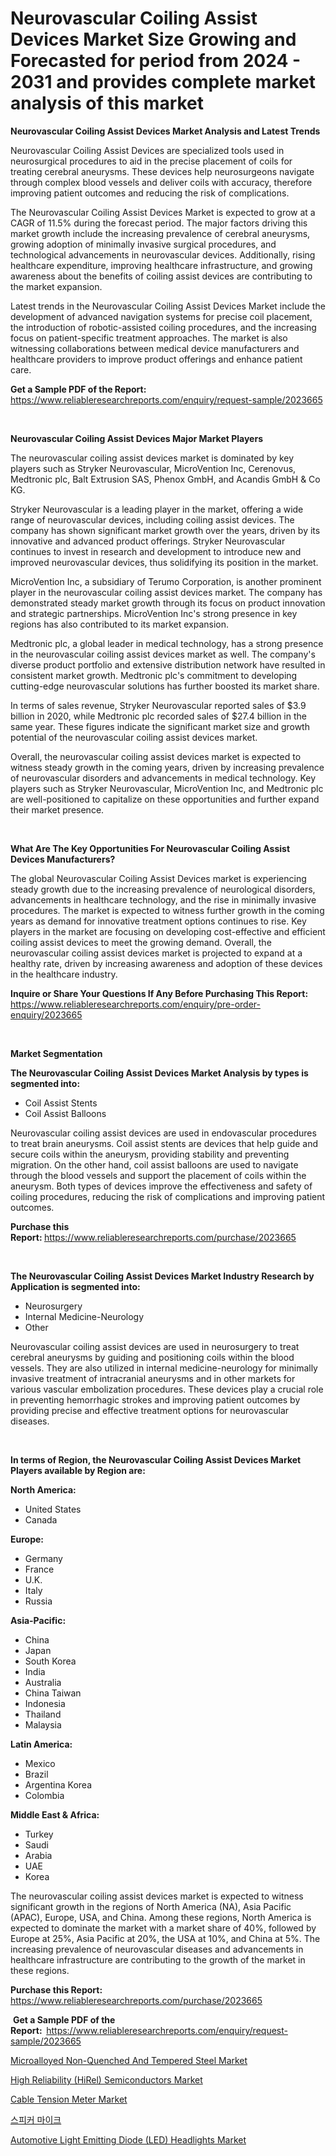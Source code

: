 <p><h1>Neurovascular Coiling Assist Devices Market Size Growing and Forecasted for period from 2024 - 2031 and provides complete market analysis of this market</h1></p><p><strong>Neurovascular Coiling Assist Devices Market Analysis and Latest Trends</strong></p>
<p><p>Neurovascular Coiling Assist Devices are specialized tools used in neurosurgical procedures to aid in the precise placement of coils for treating cerebral aneurysms. These devices help neurosurgeons navigate through complex blood vessels and deliver coils with accuracy, therefore improving patient outcomes and reducing the risk of complications.</p><p>The Neurovascular Coiling Assist Devices Market is expected to grow at a CAGR of 11.5% during the forecast period. The major factors driving this market growth include the increasing prevalence of cerebral aneurysms, growing adoption of minimally invasive surgical procedures, and technological advancements in neurovascular devices. Additionally, rising healthcare expenditure, improving healthcare infrastructure, and growing awareness about the benefits of coiling assist devices are contributing to the market expansion.</p><p>Latest trends in the Neurovascular Coiling Assist Devices Market include the development of advanced navigation systems for precise coil placement, the introduction of robotic-assisted coiling procedures, and the increasing focus on patient-specific treatment approaches. The market is also witnessing collaborations between medical device manufacturers and healthcare providers to improve product offerings and enhance patient care.</p></p>
<p><strong>Get a Sample PDF of the Report:&nbsp;</strong> <a href="https://www.reliableresearchreports.com/enquiry/request-sample/2023665">https://www.reliableresearchreports.com/enquiry/request-sample/2023665</a></p>
<p>&nbsp;</p>
<p><strong>Neurovascular Coiling Assist Devices Major Market Players</strong></p>
<p><p>The neurovascular coiling assist devices market is dominated by key players such as Stryker Neurovascular, MicroVention Inc, Cerenovus, Medtronic plc, Balt Extrusion SAS, Phenox GmbH, and Acandis GmbH & Co KG. </p><p>Stryker Neurovascular is a leading player in the market, offering a wide range of neurovascular devices, including coiling assist devices. The company has shown significant market growth over the years, driven by its innovative and advanced product offerings. Stryker Neurovascular continues to invest in research and development to introduce new and improved neurovascular devices, thus solidifying its position in the market.</p><p>MicroVention Inc, a subsidiary of Terumo Corporation, is another prominent player in the neurovascular coiling assist devices market. The company has demonstrated steady market growth through its focus on product innovation and strategic partnerships. MicroVention Inc's strong presence in key regions has also contributed to its market expansion.</p><p>Medtronic plc, a global leader in medical technology, has a strong presence in the neurovascular coiling assist devices market as well. The company's diverse product portfolio and extensive distribution network have resulted in consistent market growth. Medtronic plc's commitment to developing cutting-edge neurovascular solutions has further boosted its market share.</p><p>In terms of sales revenue, Stryker Neurovascular reported sales of $3.9 billion in 2020, while Medtronic plc recorded sales of $27.4 billion in the same year. These figures indicate the significant market size and growth potential of the neurovascular coiling assist devices market.</p><p>Overall, the neurovascular coiling assist devices market is expected to witness steady growth in the coming years, driven by increasing prevalence of neurovascular disorders and advancements in medical technology. Key players such as Stryker Neurovascular, MicroVention Inc, and Medtronic plc are well-positioned to capitalize on these opportunities and further expand their market presence.</p></p>
<p>&nbsp;</p>
<p><strong>What Are The Key Opportunities For Neurovascular Coiling Assist Devices Manufacturers?</strong></p>
<p><p>The global Neurovascular Coiling Assist Devices market is experiencing steady growth due to the increasing prevalence of neurological disorders, advancements in healthcare technology, and the rise in minimally invasive procedures. The market is expected to witness further growth in the coming years as demand for innovative treatment options continues to rise. Key players in the market are focusing on developing cost-effective and efficient coiling assist devices to meet the growing demand. Overall, the neurovascular coiling assist devices market is projected to expand at a healthy rate, driven by increasing awareness and adoption of these devices in the healthcare industry.</p></p>
<p><strong>Inquire or Share Your Questions If Any Before Purchasing This Report:</strong> <a href="https://www.reliableresearchreports.com/enquiry/pre-order-enquiry/2023665">https://www.reliableresearchreports.com/enquiry/pre-order-enquiry/2023665</a></p>
<p>&nbsp;</p>
<p><strong>Market Segmentation</strong></p>
<p><strong>The Neurovascular Coiling Assist Devices Market Analysis by types is segmented into:</strong></p>
<p><ul><li>Coil Assist Stents</li><li>Coil Assist Balloons</li></ul></p>
<p><p>Neurovascular coiling assist devices are used in endovascular procedures to treat brain aneurysms. Coil assist stents are devices that help guide and secure coils within the aneurysm, providing stability and preventing migration. On the other hand, coil assist balloons are used to navigate through the blood vessels and support the placement of coils within the aneurysm. Both types of devices improve the effectiveness and safety of coiling procedures, reducing the risk of complications and improving patient outcomes.</p></p>
<p><strong>Purchase this Report:&nbsp;</strong><a href="https://www.reliableresearchreports.com/purchase/2023665">https://www.reliableresearchreports.com/purchase/2023665</a></p>
<p>&nbsp;</p>
<p><strong>The Neurovascular Coiling Assist Devices Market Industry Research by Application is segmented into:</strong></p>
<p><ul><li>Neurosurgery</li><li>Internal Medicine-Neurology</li><li>Other</li></ul></p>
<p><p>Neurovascular coiling assist devices are used in neurosurgery to treat cerebral aneurysms by guiding and positioning coils within the blood vessels. They are also utilized in internal medicine-neurology for minimally invasive treatment of intracranial aneurysms and in other markets for various vascular embolization procedures. These devices play a crucial role in preventing hemorrhagic strokes and improving patient outcomes by providing precise and effective treatment options for neurovascular diseases.</p></p>
<p>&nbsp;</p>
<p><strong>In terms of Region, the Neurovascular Coiling Assist Devices Market Players available by Region are:</strong></p>
<p>
    <p> <strong> North America: </strong>
        <ul>
            <li>United States</li>
            <li>Canada</li>
        </ul>
        </p> 
    <p> <strong> Europe: </strong>
        <ul>
            <li>Germany</li>
            <li>France</li>
            <li>U.K.</li>
            <li>Italy</li>
            <li>Russia</li>
        </ul>
        </p> 
    <p> <strong> Asia-Pacific: </strong>
        <ul>
            <li>China</li>
            <li>Japan</li>
            <li>South Korea</li>
            <li>India</li>
            <li>Australia</li>
            <li>China Taiwan</li>
            <li>Indonesia</li>
            <li>Thailand</li>
            <li>Malaysia</li>
        </ul>
        </p> 
    <p> <strong> Latin America: </strong>
        <ul>
            <li>Mexico</li>
            <li>Brazil</li>
            <li>Argentina Korea</li>
            <li>Colombia</li>
        </ul>
        </p> 
    <p> <strong> Middle East & Africa: </strong>
        <ul>
            <li>Turkey</li>
            <li>Saudi</li>
            <li>Arabia</li>
            <li>UAE</li>
            <li>Korea</li>
        </ul>
    </p>
    </p>
<p><p>The neurovascular coiling assist devices market is expected to witness significant growth in the regions of North America (NA), Asia Pacific (APAC), Europe, USA, and China. Among these regions, North America is expected to dominate the market with a market share of 40%, followed by Europe at 25%, Asia Pacific at 20%, the USA at 10%, and China at 5%. The increasing prevalence of neurovascular diseases and advancements in healthcare infrastructure are contributing to the growth of the market in these regions.</p></p>
<p><strong>Purchase this Report: </strong><a href="https://www.reliableresearchreports.com/purchase/2023665">https://www.reliableresearchreports.com/purchase/2023665</a></p>
<p>&nbsp;<strong>Get a Sample PDF of the Report:&nbsp;&nbsp;</strong><a href="https://www.reliableresearchreports.com/enquiry/request-sample/2023665">https://www.reliableresearchreports.com/enquiry/request-sample/2023665</a></p>
<p><strong></strong></p>
<p><p><a href="https://zircon-bluebell-299.notion.site/Microalloyed-Non-Quenched-And-Tempered-Steel-Market-Research-Report-Reveals-The-Latest-Trends-And-Op-82982c34cabe48a8ad9acb9e54254a5b">Microalloyed Non-Quenched And Tempered Steel Market</a></p><p><a href="https://view.publitas.com/reportprime-1/high-reliability-hirel-semiconductors-market-challenges-opportunities-and-growth-drivers-and-major-market-players-forecasted-for-period-from-2024-2031/">High Reliability (HiRel) Semiconductors Market</a></p><p><a href="https://fearless-okapi-6c8.notion.site/Cable-Tension-Meter-Market-Research-Report-Forecasted-for-Period-from-2024-2031-by-Market-Type-M-baa1aa51303e4eeabf3777aa6a965dea">Cable Tension Meter Market</a></p><p><a href="https://medium.com/@donovanvioliy49qi80cb1qtv/%EC%9D%8C%ED%96%A5-%EB%A7%88%EC%9D%B4%ED%81%AC%EB%A1%9C%ED%8F%B0-%EC%8B%9C%EC%9E%A5%EC%9D%80-%EC%8B%9C%EC%9E%A5-%EC%A0%90%EC%9C%A0%EC%9C%A8-%EC%8B%9C%EC%9E%A5-%EB%8F%99%ED%96%A5-%EA%B7%B8%EB%A6%AC%EA%B3%A0-%EC%8B%9C%EC%9E%A5-%EC%84%B1%EC%9E%A5%EC%97%90-%EB%8C%80%ED%95%9C-%EC%A0%95%EB%B3%B4%EB%A5%BC-%EC%A0%9C%EA%B3%B5%ED%95%A9%EB%8B%88%EB%8B%A4-5b5a8f66c0a5">스피커 마이크</a></p><p><a href="https://view.publitas.com/reportprime-1/automotive-light-emitting-diode-led-headlights-market-size-growth-outlook-from-2024-to-2031-projecting-at-markets-trends-analysis-by-application-regional-outlook-and-revenue/">Automotive Light Emitting Diode (LED) Headlights Market</a></p></p>